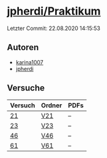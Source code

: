 # [jpherdi/Praktikum](https://github.com/jpherdi/Praktikum)

Letzter Commit: 22.08.2020 14:15:53

## Autoren
- [karina1007](https://github.com/karina1007)
- [jpherdi](https://github.com/jpherdi)

## Versuche

|       Versuch        |                          Ordner                           |PDFs|
|----------------------|-----------------------------------------------------------|----|
|[21](../../versuch/21)|[V21](https://github.com/jpherdi/Praktikum/tree/master/V21)|–   |
|[23](../../versuch/23)|[V23](https://github.com/jpherdi/Praktikum/tree/master/V23)|–   |
|[46](../../versuch/46)|[V46](https://github.com/jpherdi/Praktikum/tree/master/V46)|–   |
|[61](../../versuch/61)|[V61](https://github.com/jpherdi/Praktikum/tree/master/V61)|–   |
